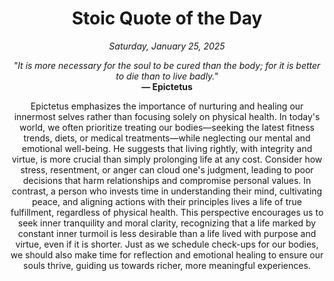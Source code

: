 <h1 align="center">Stoic Quote of the Day</h1>
<p align="center"><em>Saturday, January 25, 2025</em></p>
<p align="center">
    <em>"It is more necessary for the soul to be cured than the body; for it is better to die than to live badly."</em><br>
    <strong>— Epictetus</strong>
</p>

<p align="center" style="max-width:600px;margin:0 auto;">
    Epictetus emphasizes the importance of nurturing and healing our innermost selves rather than focusing solely on physical health. In today's world, we often prioritize treating our bodies—seeking the latest fitness trends, diets, or medical treatments—while neglecting our mental and emotional well-being. He suggests that living rightly, with integrity and virtue, is more crucial than simply prolonging life at any cost. Consider how stress, resentment, or anger can cloud one's judgment, leading to poor decisions that harm relationships and compromise personal values. In contrast, a person who invests time in understanding their mind, cultivating peace, and aligning actions with their principles lives a life of true fulfillment, regardless of physical health. This perspective encourages us to seek inner tranquility and moral clarity, recognizing that a life marked by constant inner turmoil is less desirable than a life lived with purpose and virtue, even if it is shorter. Just as we schedule check-ups for our bodies, we should also make time for reflection and emotional healing to ensure our souls thrive, guiding us towards richer, more meaningful experiences.
</p>

